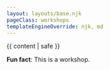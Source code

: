```yaml
---
layout: layouts/base.njk
pageClass: workshops
templateEngineOverride: njk, md
---
```


<main>
  {{ content | safe }}
  <div class="footnote">
    <p>
      <strong>Fun fact</strong>: This is a workshop.
    </p>
  </div>
</main>
